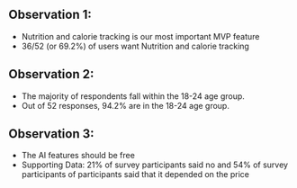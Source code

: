 ## Observation 1:
- Nutrition and calorie tracking is our most important MVP feature
- 36/52 (or 69.2%) of users want Nutrition and calorie tracking




## Observation 2:
- The majority of respondents fall within the 18-24 age group.
- Out of 52 responses, 94.2% are in the 18-24 age group.


## Observation 3:
- The AI features should be free
- Supporting Data: 21% of survey participants said no and 54% of survey participants of participants said that it depended on the price
